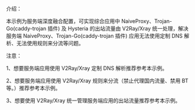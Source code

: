 介绍：

本示例为服务端深度融合配置，可实现综合应用中 NaiveProxy、Trojan-Go(caddy-trojan 插件) 及 Hysteria 的出站流量由 V2Ray/Xray 统一处理，解决服务端 NaiveProxy、Trojan-Go(caddy-trojan 插件) 应用无法使用定制 DNS 解析、无法使用规则来分流等问题。

注意：

1、想要服务端应用使用 V2Ray/Xray 定制 DNS 解析推荐参考本示例。

2、想要服务端应用使用 V2Ray/Xray 规则来分流（禁止代理国内流量、禁用 BT 等。）推荐参考本示例。 

3、想要使用 V2Ray/Xray 统一管理服务端应用的出站流量推荐参考本示例。
